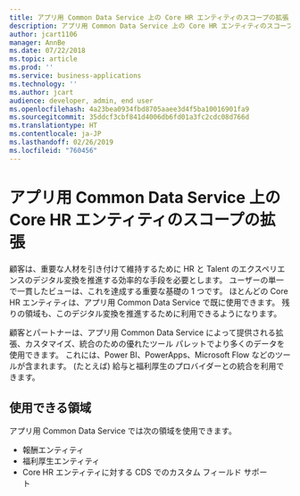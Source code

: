 ```yaml
---
title: アプリ用 Common Data Service 上の Core HR エンティティのスコープの拡張
description: アプリ用 Common Data Service 上の Core HR エンティティのスコープの拡張
author: jcart1106
manager: AnnBe
ms.date: 07/22/2018
ms.topic: article
ms.prod: ''
ms.service: business-applications
ms.technology: ''
ms.author: jcart
audience: developer, admin, end user
ms.openlocfilehash: 4a23bea0934fbd8705aaee3d4f5ba10016901fa9
ms.sourcegitcommit: 35ddcf3cbf841d4006db6fd01a3fc2cdc08d766d
ms.translationtype: HT
ms.contentlocale: ja-JP
ms.lasthandoff: 02/26/2019
ms.locfileid: "760456"
---
```

# <a name="extended-core-hr-entity-scope-on-common-data-service-for-apps"></a>アプリ用 Common Data Service 上の Core HR エンティティのスコープの拡張



顧客は、重要な人材を引き付けて維持するために HR と Talent のエクスペリエンスのデジタル変換を推進する効率的な手段を必要とします。 ユーザーの単一で一貫したビューは、これを達成する重要な基礎の 1 つです。
ほとんどの Core HR エンティティは、アプリ用 Common Data Service で既に使用できます。 残りの領域も、このデジタル変換を推進するために利用できるようになります。

顧客とパートナーは、アプリ用 Common Data Service によって提供される拡張、カスタマイズ、統合のための優れたツール パレットでより多くのデータを使用できます。 これには、Power BI、PowerApps、Microsoft Flow などのツールが含まれます。
(たとえば) 給与と福利厚生のプロバイダーとの統合を利用できます。

## <a name="available-areas"></a>使用できる領域

アプリ用 Common Data Service では次の領域を使用できます。

-   報酬エンティティ
-   福利厚生エンティティ
-   Core HR エンティティに対する CDS でのカスタム フィールド サポート               



